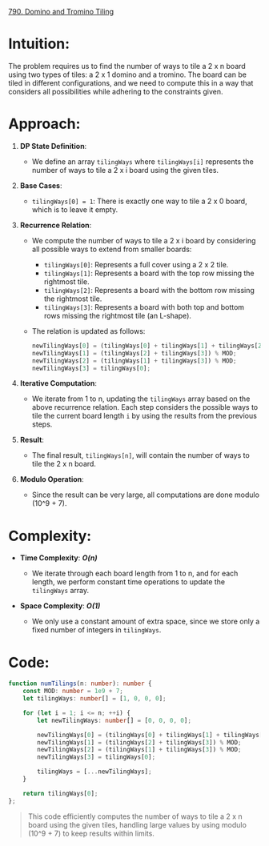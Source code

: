 [790. Domino and Tromino Tiling](https://leetcode.com/problems/domino-and-tromino-tiling/)

# Intuition:

The problem requires us to find the number of ways to tile a 2 x n board using two types of tiles: a 2 x 1 domino and a tromino. The board can be tiled in different configurations, and we need to compute this in a way that considers all possibilities while adhering to the constraints given.

# Approach:

1. **DP State Definition**:
   - We define an array `tilingWays` where `tilingWays[i]` represents the number of ways to tile a 2 x i board using the given tiles.

2. **Base Cases**:
   - `tilingWays[0] = 1`: There is exactly one way to tile a 2 x 0 board, which is to leave it empty.

3. **Recurrence Relation**:
   - We compute the number of ways to tile a 2 x i board by considering all possible ways to extend from smaller boards:
     - `tilingWays[0]`: Represents a full cover using a 2 x 2 tile.
     - `tilingWays[1]`: Represents a board with the top row missing the rightmost tile.
     - `tilingWays[2]`: Represents a board with the bottom row missing the rightmost tile.
     - `tilingWays[3]`: Represents a board with both top and bottom rows missing the rightmost tile (an L-shape).

   - The relation is updated as follows:
     ```typescript
     newTilingWays[0] = (tilingWays[0] + tilingWays[1] + tilingWays[2] + tilingWays[3]) % MOD;
     newTilingWays[1] = (tilingWays[2] + tilingWays[3]) % MOD;
     newTilingWays[2] = (tilingWays[1] + tilingWays[3]) % MOD;
     newTilingWays[3] = tilingWays[0];
     ```

4. **Iterative Computation**:
   - We iterate from 1 to n, updating the `tilingWays` array based on the above recurrence relation. Each step considers the possible ways to tile the current board length `i` by using the results from the previous steps.

5. **Result**:
   - The final result, `tilingWays[n]`, will contain the number of ways to tile the 2 x n board.

6. **Modulo Operation**:
   - Since the result can be very large, all computations are done modulo \(10^9 + 7\).

# Complexity:

- **Time Complexity**: ***O(n)***
  - We iterate through each board length from 1 to n, and for each length, we perform constant time operations to update the `tilingWays` array.
  
- **Space Complexity**: ***O(1)***
  - We only use a constant amount of extra space, since we store only a fixed number of integers in `tilingWays`.

# Code:

```typescript
function numTilings(n: number): number {
    const MOD: number = 1e9 + 7;
    let tilingWays: number[] = [1, 0, 0, 0];

    for (let i = 1; i <= n; ++i) {
        let newTilingWays: number[] = [0, 0, 0, 0];

        newTilingWays[0] = (tilingWays[0] + tilingWays[1] + tilingWays[2] + tilingWays[3]) % MOD;
        newTilingWays[1] = (tilingWays[2] + tilingWays[3]) % MOD;
        newTilingWays[2] = (tilingWays[1] + tilingWays[3]) % MOD;
        newTilingWays[3] = tilingWays[0];

        tilingWays = [...newTilingWays];
    }

    return tilingWays[0];
};

```

> This code efficiently computes the number of ways to tile a 2 x n board using the given tiles, handling large values by using modulo \(10^9 + 7\) to keep results within limits.